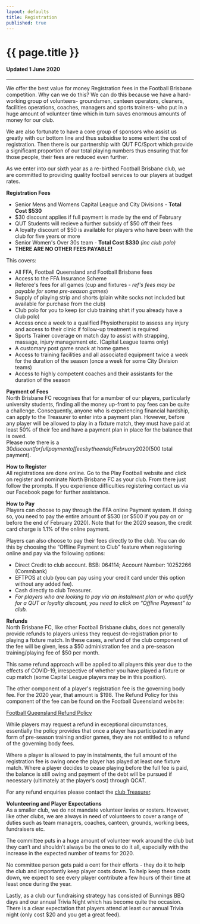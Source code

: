 ```yaml
---
layout: defaults
title: Registration
published: true
---
```


<div class="container">
  <div class="row top-buffer">
    <div class="col">
      <h1 class="text-center">{{ page.title }}</h1>
      <h4 class="text-center">Updated 1 June 2020</h4>
    </div>
  </div>
  <hr>
  <div class="row">
    <div class="col-md-8 offset-md-2 text-justify">
<section id="Registration" markdown="1">
We offer the best value for money Registration fees in the Football Brisbane competition. Why can we do this? We can do this because we have a hard-working group of volunteers- groundsmen, canteen operators, cleaners, facilities operations, coaches, managers and sports trainers- who put in a huge amount of volunteer time which in turn saves enormous amounts of money for our club.  

We are also fortunate to have a core group of sponsors who assist us greatly with our bottom line and thus subsidise to some extent the cost of registration. Then there is our partnership with QUT FC/Sport which provide a significant proportion of our total playing numbers  thus ensuring that for those people, their fees are reduced even further. 

As we enter into our sixth year as a re-birthed Football Brisbane club, we are committed to providing quality football services to our players at budget rates.  

__Registration Fees__  
* Senior Mens and Womens Capital League and City Divisions - __Total Cost $530__  
* $30 discount applies if full payment is made by the end of February
* QUT Students will recieve a further subsidy of $50 off their fees  
* A loyalty discount of $50 is available for players who have been with the club for five years or more  
* Senior Women's Over 30s team - __Total Cost $330__ _(inc club polo)_  
* __THERE ARE NO OTHER FEES PAYABLE!__   

This covers:
* All FFA, Football Queensland and Football Brisbane fees
* Access to the FFA Insurance Scheme
* Referee's fees for all games (cup and fixtures - _ref's fees may be payable for some pre-season games_)
* Supply of playing strip and shorts (plain white socks not included but available for purchase from the club)
* Club polo for you to keep (or club training shirt if you already have a club polo)
* Access once a week to a qualified Physiotherapist to assess any injury and access to their clinic if follow-up treatment is required
* Sports Trainer coverage on match day to assist with strapping, massage, injury management etc. (Capital League teams only)
* A customary post game snack at home games
* Access to training facilities and all associated equipment twice a week for the duration of the season (once a week for some City Division teams)
* Access to highly competent coaches and their assistants for the duration of the season


__Payment of Fees__  
North Brisbane FC recognises that for a number of our players, particularly university students, finding all the money up-front to pay fees can be quite a challenge. Consequently, anyone who is experiencing financial hardship, can apply to the Treasurer to enter into a payment plan. However, before any player will be allowed to play in a fixture match, they must have paid at least 50% of their fee and have a payment plan in place for the balance that is owed.  
Please note there is a $30 discount for full payment of fees by the end of February 2020 ($500 total payment).
  

__How to Register__  
All registrations are done online. Go to the Play Football website and click on register and nominate North Brisbane FC as your club. From there just follow the prompts. If you experience difficulties registering contact us via our Facebook page for further assistance.
  

__How to Pay__  
Players can choose to pay through the FFA online Payment system. If doing so, you need to pay the entire amount of $530 (or $500 if you pay on or before the end of February 2020). Note that for the 2020 season, the credit card charge is 1.1% of the online payment.  

Players can also choose to pay their fees directly to the club. You can do this by choosing the “Offline Payment to Club” feature when registering online and pay via the following options:  
* Direct Credit to club account. BSB: 064114; Account Number: 10252266 (Commbank)
* EFTPOS at club (you can pay using your credit card under this option without any added fee).
* Cash directly to club Treasurer.  
* _For players who are looking to pay via an instalment plan or who qualify for a QUT or loyalty discount, you need to click on “Offline Payment” to club._  

__Refunds__  
North Brisbane FC, like other Football Brisbane clubs, does not generally provide refunds to players unless they request de-registration prior to playing a fixture match. In these cases, a refund of the club component of the fee will be given, less a $50 administration fee and a pre-season training/playing fee of $50 per month.

This same refund approach will be applied to all players this year due to the effects of COVID-19, irrespective of whether you have played a fixture or cup match (some Capital League players may be in this position).   

The other component of a player's registration fee is the governing body fee. For the 2020 year, that amount is $198. The Refund Policy for this component of the fee can be found on the Football Queensland website:

[Football Queensland Refund Policy](https://footballqueensland.com.au/wp-content/uploads/2020/03/FQ-Refund-Policy-2020.pdf)

While players may request a refund in exceptional circumstances, essentially the policy provides that once a player has participated in any form of pre-season training and/or games, they are not entitled to a refund of the governing body fees.  

Where a player is allowed to pay in instalments, the full amount of the registration fee is owing once the player has played at least one fixture match. Where a player decides to cease playing before the full fee is paid, the balance is still owing and payment of the debt will be pursued if necessary (ultimately at the player’s cost) through QCAT.
  
For any refund enquiries please contact the [club Treasurer](../about/committee).
  

__Volunteering and Player Expectations__  
As a smaller club, we do not mandate volunteer levies or rosters.
However, like other clubs, we are always in need of volunteers to cover a range of duties such as team managers, coaches, canteen, grounds, working bees, fundraisers etc.  

The committee puts in a huge amount of volunteer work around the club but they can’t and shouldn’t always be the ones to do it all, especially with the increase in the expected number of teams for 2020.

No committee person gets paid a cent for their efforts - they do it to help the club and importantly keep player costs down. To help keep these costs down, we expect to see every player contribute a few hours of their time at least once during the year.  

Lastly, as a club our fundraising strategy has consisted of Bunnings BBQ days and our annual Trivia Night which has become quite the occasion. There is a clear expectation that players attend at least our annual Trivia night (only cost $20 and you get a great feed).  
</section>
    </div>
  </div>
</div>
